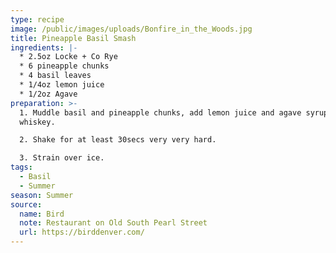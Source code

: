 ```yaml
---
type: recipe
image: /public/images/uploads/Bonfire_in_the_Woods.jpg
title: Pineapple Basil Smash
ingredients: |-
  * 2.5oz Locke + Co Rye
  * 6 pineapple chunks
  * 4 basil leaves
  * 1/4oz lemon juice
  * 1/2oz Agave
preparation: >-
  1. Muddle basil and pineapple chunks, add lemon juice and agave syrup and
  whiskey.  

  2. Shake for at least 30secs very very hard.  

  3. Strain over ice.
tags:
  - Basil
  - Summer
season: Summer
source:
  name: Bird
  note: Restaurant on Old South Pearl Street
  url: https://birddenver.com/
---
```

